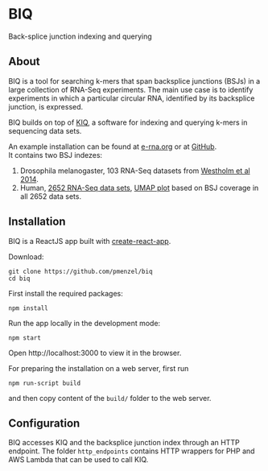 # BIQ

Back-splice junction indexing and querying

## About

BIQ is a tool for searching k-mers that span backsplice junctions (BSJs) in a large collection of RNA-Seq experiments.
The main use case is to identify experiments in which a particular circular RNA, identified by its backsplice junction, is expressed.

BIQ builds on top of [KIQ](https://github.com/pmenzel/kiq), a software for indexing and querying k-mers in sequencing data sets.

An example installation can be found at [e-rna.org](http://e-rna.org/biq/) or at [GitHub](https://pmenzel.github.io/biq/).  
It contains two BSJ indezes:
1. Drosophila melanogaster, 103 RNA-Seq datasets from [Westholm et al 2014](https://www.ncbi.nlm.nih.gov/pubmed/25544350).
2. Human, [2652 RNA-Seq data sets](http://www.cs.cmu.edu/~ckingsf/software/bloomtree/srr-list.txt), [UMAP plot](https://plot.ly/~pmenzel/13/#/) based on BSJ coverage in all 2652 data sets.


## Installation
BIQ is a ReactJS app built with [create-react-app](https://github.com/facebook/create-react-app).

Download:
```
git clone https://github.com/pmenzel/biq
cd biq
```
First install the required packages:
```
npm install
```
Run the app locally in the development mode:
```
npm start
```
Open http://localhost:3000 to view it in the browser.

For preparing the installation on a web server, first run
```
npm run-script build
```
and then copy content of the `build/` folder to the web server.

## Configuration

BIQ accesses KIQ and the backsplice junction index through an HTTP
endpoint.  The folder `http_endpoints` contains HTTP wrappers for PHP
and AWS Lambda that can be used to call KIQ.



